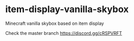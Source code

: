 # item-display-vanilla-skybox
Minecraft vanilla skybox based on item display

Check the master branch
https://discord.gg/cRSPVRFT
